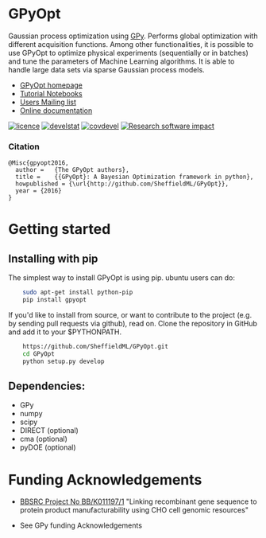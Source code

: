 GPyOpt
======

Gaussian process optimization using [GPy](http://sheffieldml.github.io/GPy/). Performs global optimization with different acquisition functions. Among other functionalities, it is possible to use GPyOpt to optimize physical experiments (sequentially or in batches) and tune the parameters of Machine Learning algorithms. It is able to handle large data sets via sparse Gaussian process models. 

* [GPyOpt homepage](http://sheffieldml.github.io/GPyOpt/)
* [Tutorial Notebooks](http://nbviewer.ipython.org/github/SheffieldML/GPyOpt/blob/master/manual/index.ipynb)
* [Users Mailing list](https://lists.shef.ac.uk/sympa/info/gpyopt-users)
* [Online documentation](http://pythonhosted.org/GPyOpt)

[![licence](https://img.shields.io/badge/licence-BSD-blue.svg)](http://opensource.org/licenses/BSD-3-Clause)  [![develstat](https://travis-ci.org/SheffieldML/GPyOpt.svg?branch=master)](https://travis-ci.org/SheffieldML/GPyOpt) [![covdevel](http://codecov.io/github/SheffieldML/GPyOpt/coverage.svg?branch=master)](http://codecov.io/github/SheffieldML/GPyOpt?branch=master) [![Research software impact](http://depsy.org/api/package/pypi/GPyOpt/badge.svg)](http://depsy.org/package/python/GPyOpt) 


### Citation

    @Misc{gpyopt2016,
      author =   {The GPyOpt authors},
      title =    {{GPyOpt}: A Bayesian Optimization framework in python},
      howpublished = {\url{http://github.com/SheffieldML/GPyOpt}},
      year = {2016}
    }

Getting started
===============

Installing with pip
-------------------
The simplest way to install GPyOpt is using pip. ubuntu users can do:

```bash
    sudo apt-get install python-pip
    pip install gpyopt
```

If you'd like to install from source, or want to contribute to the project (e.g. by sending pull requests via github), read on. Clone the repository in GitHub and add it to your $PYTHONPATH.

```bash
    https://github.com/SheffieldML/GPyOpt.git
    cd GPyOpt
    python setup.py develop
```

Dependencies:
------------------------
  - GPy
  - numpy
  - scipy
  - DIRECT (optional)
  - cma (optional)
  - pyDOE (optional)

Funding Acknowledgements
========================
* [BBSRC Project No BB/K011197/1](http://staffwww.dcs.shef.ac.uk/people/N.Lawrence/projects/recombinant/) "Linking recombinant gene sequence to protein product manufacturability using CHO cell genomic resources"

* See GPy funding Acknowledgements






